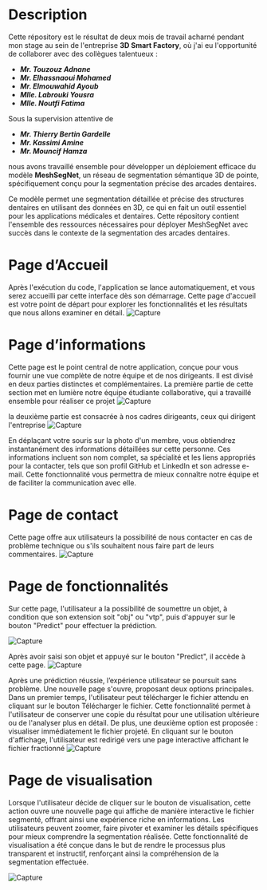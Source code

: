 # Description
Cette répository est le résultat de deux mois de travail acharné pendant mon stage au sein de l'entreprise **3D Smart Factory**, où j'ai eu l'opportunité de collaborer avec des collègues talentueux : 

- ***Mr. Touzouz Adnane***
- ***Mr. Elhassnaoui Mohamed***
- ***Mr. Elmouwahid Ayoub***
- ***Mlle. Labrouki Yousra***
- ***Mlle. Noutfi Fatima***

Sous la supervision attentive de 

- ***Mr. Thierry Bertin Gardelle***
- ***Mr. Kassimi Amine***
- ***Mr. Mouncif Hamza***

nous avons travaillé ensemble pour développer un déploiement efficace du modèle **MeshSegNet**, un réseau de segmentation sémantique 3D de pointe, spécifiquement conçu pour la segmentation précise des arcades dentaires.

Ce modèle permet une segmentation détaillée et précise des structures dentaires en utilisant des données en 3D, ce qui en fait un outil essentiel pour les applications médicales et dentaires. Cette répository contient l'ensemble des ressources nécessaires pour déployer MeshSegNet avec succès dans le contexte de la segmentation des arcades dentaires.





# Page d’Accueil
Après l'exécution du code, l'application se lance automatiquement, et vous serez accueilli par cette interface dès son démarrage. Cette page d'accueil est votre point de départ pour explorer les fonctionnalités et les résultats que nous allons examiner en détail.
![Capture](https://github.com/T-adnane/SmileSegment/assets/115072337/c51d069a-6b14-4151-a71a-62fa8419288b)


# Page d’informations
Cette page est le point central de notre application, conçue pour vous fournir une vue complète de notre équipe et de nos dirigeants. Il est divisé en deux parties distinctes et complémentaires. La première partie de cette section met en lumière notre équipe étudiante collaborative, qui a travaillé ensemble pour réaliser ce projet
![Capture](https://github.com/T-adnane/SmileSegment/assets/115072337/6ef9ec27-c44b-4267-98b3-c8f4848c8419)


la deuxième  partie est consacrée à nos cadres dirigeants, ceux qui dirigent l'entreprise
![Capture](https://github.com/T-adnane/SmileSegment/assets/115072337/b2337ccc-a34e-4db2-a534-a4cc176be126)


En déplaçant votre souris sur la photo d'un membre, vous obtiendrez instantanément des informations détaillées sur cette personne. Ces informations incluent son nom complet, sa spécialité et les liens appropriés pour la contacter, tels que son profil GitHub et LinkedIn et son adresse e-mail. Cette fonctionnalité vous permettra de mieux connaître notre équipe et de faciliter la communication avec elle.

# Page de contact
Cette page offre aux utilisateurs la possibilité de nous contacter en cas de problème technique ou s'ils souhaitent nous faire part de leurs commentaires.
![Capture](https://github.com/T-adnane/SmileSegment/assets/115072337/6975c592-15de-4ac4-be83-1a217bf31865)



# Page de fonctionnalités
Sur cette page, l'utilisateur a la possibilité de soumettre un objet, à condition que son extension soit "obj" ou "vtp", puis d'appuyer sur le bouton "Predict" pour effectuer la prédiction.

![Capture](https://github.com/T-adnane/SmileSegment/assets/115072337/1f3f7730-c918-4896-853d-4cf18fd545ac)


Après avoir saisi son objet et appuyé sur le bouton "Predict", il accède à cette page.
![Capture](https://github.com/T-adnane/SmileSegment/assets/115072337/874e26a2-2b5f-4088-aef2-62e419c9265c)



Après une prédiction réussie, l’expérience utilisateur se poursuit sans problème. Une nouvelle page s'ouvre, proposant deux options principales. Dans un premier temps, l'utilisateur peut télécharger le fichier attendu en cliquant sur le bouton Télécharger le fichier. Cette fonctionnalité permet à l'utilisateur de conserver une copie du résultat pour une utilisation ultérieure ou de l'analyser plus en détail.
De plus, une deuxième option est proposée : visualiser immédiatement le fichier projeté. En cliquant sur le bouton d'affichage, l'utilisateur est redirigé vers une page interactive affichant le fichier fractionné
![Capture](https://github.com/T-adnane/SmileSegment/assets/115072337/3c39c02e-88ac-4788-a1ae-fbf5a290e5ca)


# Page de visualisation
 Lorsque l'utilisateur décide de cliquer sur le bouton de visualisation, cette action ouvre  une nouvelle page qui affiche de manière interactive le fichier segmenté, offrant ainsi une expérience riche en informations. Les utilisateurs peuvent zoomer, faire pivoter et examiner les détails spécifiques pour mieux comprendre la  segmentation réalisée. Cette fonctionnalité de visualisation a été conçue dans le but de rendre le processus plus transparent et instructif, renforçant ainsi la compréhension de la segmentation effectuée.

![Capture](https://github.com/T-adnane/SmileSegment/assets/115072337/c8cc3b8a-52d4-4584-a000-a13513c00db1)
